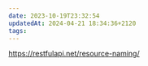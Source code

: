 ```yaml
---
date: 2023-10-19T23:32:54
updatedAt: 2024-04-21 18:34:36+2120
tags: 
---
```

https://restfulapi.net/resource-naming/
